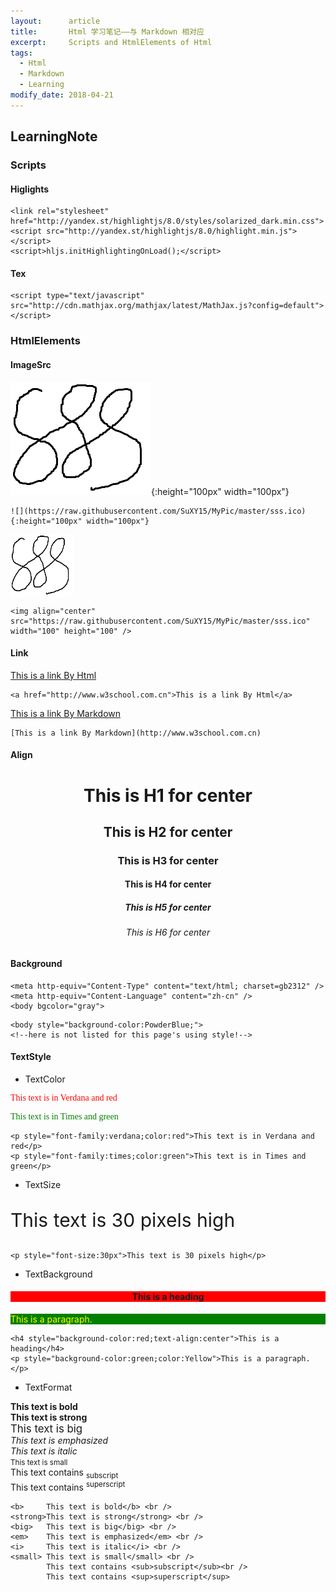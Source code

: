 ```yaml
---
layout:      article
title:       Html 学习笔记——与 Markdown 相对应
excerpt:     Scripts and HtmlElements of Html
tags:
  - Html
  - Markdown
  - Learning
modify_date: 2018-04-21
---
```


## LearningNote
### Scripts
#### Higlights

```
<link rel="stylesheet" href="http://yandex.st/highlightjs/8.0/styles/solarized_dark.min.css">
<script src="http://yandex.st/highlightjs/8.0/highlight.min.js"></script>
<script>hljs.initHighlightingOnLoad();</script>
```

#### Tex

```
<script type="text/javascript" src="http://cdn.mathjax.org/mathjax/latest/MathJax.js?config=default"></script>
```

### HtmlElements
#### ImageSrc
![](https://raw.githubusercontent.com/SuXY15/MyPic/master/sss.ico){:height="100px" width="100px"}

```
![](https://raw.githubusercontent.com/SuXY15/MyPic/master/sss.ico){:height="100px" width="100px"}
```

<img align="center" src="https://raw.githubusercontent.com/SuXY15/MyPic/master/sss.ico" width="100" height="100" /> 

```
<img align="center" src="https://raw.githubusercontent.com/SuXY15/MyPic/master/sss.ico" width="100" height="100" /> 
```

#### Link
<a href="http://www.w3school.com.cn">This is a link By Html</a>

```
<a href="http://www.w3school.com.cn">This is a link By Html</a>
```

[This is a link By Markdown](http://www.w3school.com.cn)

```
[This is a link By Markdown](http://www.w3school.com.cn)
```

#### Align
<h1 align="center">This is H1 for center </h1>
<h2 align="center">This is H2 for center </h2>
<h3 align="center">This is H3 for center </h3>
<h4 align="center">This is H4 for center </h4>
<h5 align="center">This is H5 for center </h5>
<h6 align="center">This is H6 for center </h6>

#### Background

```
<meta http-equiv="Content-Type" content="text/html; charset=gb2312" />
<meta http-equiv="Content-Language" content="zh-cn" />
<body bgcolor="gray">
```


```
<body style="background-color:PowderBlue;">
<!--here is not listed for this page's using style!-->
```

#### TextStyle

+ TextColor
<p style="font-family:verdana;color:red">This text is in Verdana and red</p>
<p style="font-family:times;color:green">This text is in Times and green</p>

```
<p style="font-family:verdana;color:red">This text is in Verdana and red</p>
<p style="font-family:times;color:green">This text is in Times and green</p>
```

+ TextSize

<p style="font-size:30px">This text is 30 pixels high</p>

```
<p style="font-size:30px">This text is 30 pixels high</p>
```

+ TextBackground

<h4 style="background-color:red;text-align:center">This is a heading</h4>
<p style="background-color:green;color:Yellow">This is a paragraph.</p>

```
<h4 style="background-color:red;text-align:center">This is a heading</h4>
<p style="background-color:green;color:Yellow">This is a paragraph.</p>
```

+ TextFormat

<b>     This text is bold</b> <br />
<strong>This text is strong</strong> <br />
<big>   This text is big</big> <br />
<em>    This text is emphasized</em> <br />
<i>     This text is italic</i> <br />
<small> This text is small</small> <br />
        This text contains <sub>subscript</sub><br />
        This text contains <sup>superscript</sup>

```
<b>     This text is bold</b> <br />
<strong>This text is strong</strong> <br />
<big>   This text is big</big> <br />
<em>    This text is emphasized</em> <br />
<i>     This text is italic</i> <br />
<small> This text is small</small> <br />
        This text contains <sub>subscript</sub><br />
        This text contains <sup>superscript</sup>
```